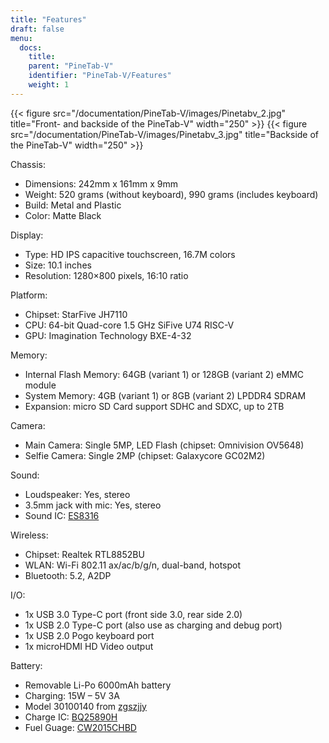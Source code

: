 ```yaml
---
title: "Features"
draft: false
menu:
  docs:
    title:
    parent: "PineTab-V"
    identifier: "PineTab-V/Features"
    weight: 1
---
```


{{< figure src="/documentation/PineTab-V/images/Pinetabv_2.jpg" title="Front- and backside of the PineTab-V" width="250" >}}
{{< figure src="/documentation/PineTab-V/images/Pinetabv_3.jpg" title="Backside of the PineTab-V" width="250" >}}

Chassis:

* Dimensions: 242mm x 161mm x 9mm
* Weight: 520 grams (without keyboard), 990 grams (includes keyboard)
* Build: Metal and Plastic
* Color: Matte Black

Display:

* Type: HD IPS capacitive touchscreen, 16.7M colors
* Size: 10.1 inches
* Resolution: 1280×800 pixels, 16:10 ratio

Platform:

* Chipset: StarFive JH7110
* CPU: 64-bit Quad-core 1.5 GHz SiFive U74 RISC-V
* GPU: Imagination Technology BXE-4-32

Memory:

* Internal Flash Memory: 64GB (variant 1) or 128GB (variant 2) eMMC module
* System Memory: 4GB (variant 1) or 8GB (variant 2) LPDDR4 SDRAM
* Expansion: micro SD Card support SDHC and SDXC, up to 2TB

Camera:

* Main Camera: Single 5MP, LED Flash (chipset: Omnivision OV5648)
* Selfie Camera: Single 2MP (chipset: Galaxycore GC02M2)

Sound:

* Loudspeaker: Yes, stereo
* 3.5mm jack with mic: Yes, stereo
* Sound IC: [ES8316](http://everest-semi.com/pdf/ES8316%20PB.pdf)

Wireless:

* Chipset: Realtek RTL8852BU
* WLAN: Wi-Fi 802.11 ax/ac/b/g/n, dual-band, hotspot
* Bluetooth: 5.2, A2DP

I/O:

* 1x USB 3.0 Type-C port (front side 3.0, rear side 2.0)
* 1x USB 2.0 Type-C port (also use as charging and debug port)
* 1x USB 2.0 Pogo keyboard port
* 1x microHDMI HD Video output

Battery:

* Removable Li-Po 6000mAh battery
* Charging: 15W – 5V 3A
* Model 30100140 from [zgszjjy](https://zgszjjy.com/)
* Charge IC: [BQ25890H](https://www.ti.com/product/BQ25890H)
* Fuel Guage: [CW2015CHBD](http://en.cellwise-semi.com/Public/assests/menu/20230314/64102656c943b.pdf)
